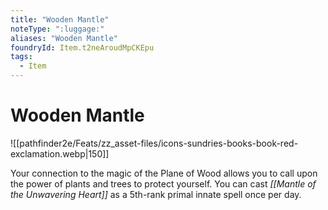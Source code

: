 ```yaml
---
title: "Wooden Mantle"
noteType: ":luggage:"
aliases: "Wooden Mantle"
foundryId: Item.t2neAroudMpCKEpu
tags:
  - Item
---
```


# Wooden Mantle
![[pathfinder2e/Feats/zz_asset-files/icons-sundries-books-book-red-exclamation.webp|150]]

Your connection to the magic of the Plane of Wood allows you to call upon the power of plants and trees to protect yourself. You can cast _[[Mantle of the Unwavering Heart]]_ as a 5th-rank primal innate spell once per day.
